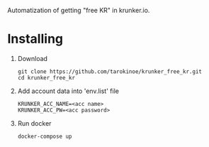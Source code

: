 Automatization of getting "free KR" in krunker.io. 


# Installing
1. Download 
    ```
    git clone https://github.com/tarokinoe/krunker_free_kr.git
    cd krunker_free_kr
    ```
2. Add account data into 'env.list' file 
    ```
    KRUNKER_ACC_NAME=<acc name>
    KRUNKER_ACC_PW=<acc password>
    ```

2. Run docker 
    ```
    docker-compose up
    ```
